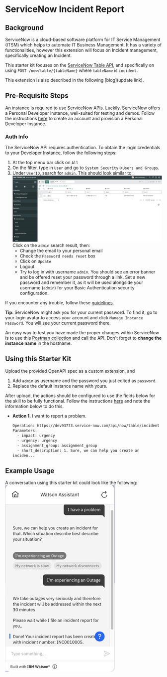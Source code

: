 # ServiceNow Incident Report

## Background


ServiceNow is a cloud-based software platform for IT Service Management (ITSM) which helps to automate IT Business Management.
It has a variety of functionalities, however this extension will focus on Incident management, specifically creating an Incident.

This starter kit focuses on the [ServiceNow Table API](https://developer.servicenow.com/dev.do#!/reference/api/sandiego/rest/c_TableAPI), and specifically on using `POST /now/table/{tableName}` where `tableName` is `incident`.

This extension is also described in the following [blog](update link).

## Pre-Requisite Steps

An instance is required to use ServiceNow APIs. Luckily, ServiceNow offers a Personal Developer Instance, well-suited for testing and demos. Follow the instructions [here](https://developer.servicenow.com/dev.do#!/learn/learning-plans/rome/new_to_servicenow/app_store_learnv2_buildmyfirstapp_rome_personal_developer_instances) to create an account and provision a Personal Developer Instance.
### Auth Info
The ServiceNow API requires authentication. To obtain the login credentials to your Developer Instance, follow the following steps:

1. At the top menu bar click on `All`
2. On the filter, type in `User` and go to `System Security`->`Users and Groups`. 
3. Under `UserID`, search for `admin`. This should look similar to: <br>
![configure-user](../servicenow/assets/ConfigureUser.png)
Click on the `admin` search result, then:
   - Change the email to your personal email 
   - Check the `Password needs reset` box
   - Click on `Update`
   - Logout
   - Try to log in with username `admin`. You should see an error banner and be offered reset your password through a link. Set a new password and remember it, as it will be used alongside your username (`admin`) for your Basic Authentication security configuration.

If you encounter any trouble, follow these [guidelines](https://docs.servicenow.com/en-US/bundle/sandiego-platform-administration/page/administer/security/reference/change-default-credentials.html).

**Tip**: ServiceNow might ask you for your current password. To find it, go to your login avatar to access your account and click `Manage Instance Password`. You wlll see your current password there.

An easy way to test you have made the proper changes within ServiceNow is to use this [Postman collection](../servicenow/assets/sn.postman.json) and call the API. Don't forget to **change the instance name** in the hostname.

## Using this Starter Kit

Upload the provided OpenAPI spec as a custom extension, and 
1. Add `admin` as username and the password you just edited as `password`.
2. Replace the default instance name with yours.

After upload, the actions should be configured to use the fields below for the skill to be fully functional. Follow the instructions [here](../../README.md#configuring-your-actions-skill-to-use-an-extension) and note the information below to do this.

- **Action 1.** I want to report a problem.
    ```
    Operation: https://dev93773.service-now.com/api/now/table/incident
    Parameters:
      - impact: urgency
      - urgency: urgency
      - assignment_group: assignment_group
      - short_description: 1. Sure, we can help you create an inciden...
    ```
## Example Usage
A conversation using this starter kit could look like the following:<br>
![create incident](./assets/sn.conversation_1_50.png)

